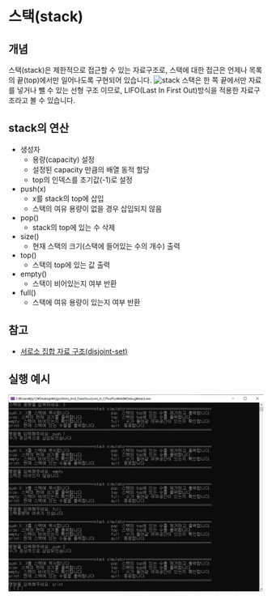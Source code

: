 # 스택(stack)
## 개념
스택(stack)은 제한적으로 접근할 수 있는 자료구조로, 스택에 대한 접근은 언제나 목록의 끝(top)에서만 일어나도록 구현되어 있습니다.
![stack](https://upload.wikimedia.org/wikipedia/commons/2/29/Data_stack.svg)
스택은 한 쪽 끝에서만 자료를 넣거나 뺄 수 있는 선형 구조 이므로, LIFO(Last In First Out)방식을 적용한 자료구조라고 볼 수 있습니다.

## stack의 연산
- 생성자
    - 용량(capacity) 설정
    - 설정된 capacity 만큼의 배열 동적 할당
    - top의 인덱스를 초기값(-1)로 설정
- push(x)
    - x를 stack의 top에 삽입
    - 스택의 여유 용량이 없을 경우 삽입되지 않음
- pop()
    - stack의 top에 있는 수 삭제
- size()
    - 현재 스택의 크기(스택에 들어있는 수의 개수) 출력
- top()
    - 스택의 top에 있는 값 출력
- empty()
    - 스택이 비어있는지 여부 반환
- full()
    - 스택에 여유 용량이 있는지 여부 반환

## 참고
* [서로소 집합 자료 구조(disjoint-set)](https://ko.wikipedia.org/wiki/%EC%84%9C%EB%A1%9C%EC%86%8C_%EC%A7%91%ED%95%A9_%EC%9E%90%EB%A3%8C_%EA%B5%AC%EC%A1%B0)

## 실행 예시
![stack test](https://github.com/jiy12345/Algorithms_And_DataStructures_In_CPlusPlus/blob/master/result%20images/stack%20test.png)
